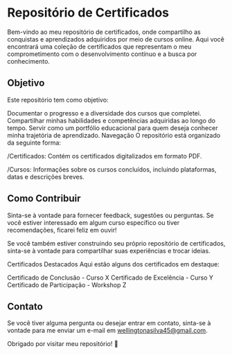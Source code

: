 # Repositório de Certificados
Bem-vindo ao meu repositório de certificados, onde compartilho as conquistas e aprendizados adquiridos por meio de cursos online. Aqui você encontrará uma coleção de certificados que representam o meu comprometimento com o desenvolvimento contínuo e a busca por conhecimento.

## Objetivo
Este repositório tem como objetivo:

Documentar o progresso e a diversidade dos cursos que completei.
Compartilhar minhas habilidades e competências adquiridas ao longo do tempo.
Servir como um portfólio educacional para quem deseja conhecer minha trajetória de aprendizado.
Navegação
O repositório está organizado da seguinte forma:

/Certificados: Contém os certificados digitalizados em formato PDF.

/Cursos: Informações sobre os cursos concluídos, incluindo plataformas, datas e descrições breves.
## Como Contribuir
Sinta-se à vontade para fornecer feedback, sugestões ou perguntas. Se você estiver interessado em algum curso específico ou tiver recomendações, ficarei feliz em ouvir!

Se você também estiver construindo seu próprio repositório de certificados, sinta-se à vontade para compartilhar suas experiências e trocar ideias.

Certificados Destacados
Aqui estão alguns dos certificados em destaque:

Certificado de Conclusão - Curso X
Certificado de Excelência - Curso Y
Certificado de Participação - Workshop Z
## Contato
Se você tiver alguma pergunta ou desejar entrar em contato, sinta-se à vontade para me enviar um e-mail em wellingtonasilva45@gmail.com.

Obrigado por visitar meu repositório! 🚀
